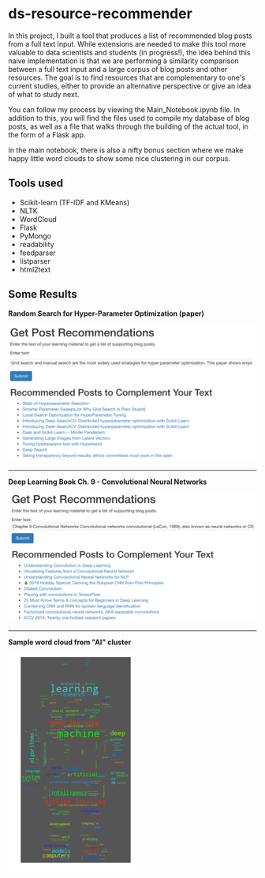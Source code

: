 # ds-resource-recommender

In this project, I built a tool that produces a list of recommended blog posts from a full text input. While extensions are needed to make this tool more valuable to data scientists and students (in progress!), the idea behind this naive implementation is that we are performing a similarity comparison between a full text input and a large corpus of blog posts and other resources.  The goal is to find resources that are complementary to one's current studies, either to provide an alternative perspective or give an idea of what to study next.

You can follow my process by viewing the Main_Notebook.ipynb file. In addition to this, you will find the files used to compile my database of blog posts, as well as a file that walks through the building of the actual tool, in the form of a Flask app.

In the main notebook, there is also a nifty bonus section where we make happy little word clouds to show some nice clustering in our corpus.


## Tools used
+ Scikit-learn (TF-IDF and KMeans)
+ NLTK
+ WordCloud
+ Flask
+ PyMongo
+ readability
+ feedparser
+ listparser
+ html2text


## Some Results

**Random Search for Hyper-Parameter Optimization (paper)**

<img src="https://github.com/Mattymar/ds-resource-recommender/blob/master/grid_search_rec.png" width=512>

-----

**Deep Learning Book Ch. 9 - Convolutional Neural Networks**

<img src="https://github.com/Mattymar/ds-resource-recommender/blob/master/cnn_rec.png" width=512>

-----

**Sample word cloud from "AI" cluster**

<img src="https://github.com/Mattymar/ds-resource-recommender/blob/master/robot_cloud_gray.png" width=256>